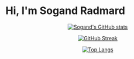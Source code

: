 # Hi, I'm Sogand Radmard


<div  align="center" >

  [![Sogand's GitHub stats](https://github-readme-stats.vercel.app/api?username=sogand-radmard&show_icons=true&theme=radical&count_private=true)](https://github.com/anuraghazra/github-readme-stats)

  
  [![GitHub Streak](https://github-readme-streak-stats.herokuapp.com/?user=sogand-radmard&theme=radical)](https://git.io/streak-stats)

  [![Top Langs](https://github-readme-stats.vercel.app/api/top-langs/?username=sogand-radmard&layout=compact&theme=radical)](https://github.com/anuraghazra/github-readme-stats)

</div>
